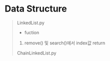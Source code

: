 # Data Structure
> LinkedList.py<br>
> - fuction
> 1. remove() 및 search()에서 index값 return<br>
> 
> ChainLinkedList.py

